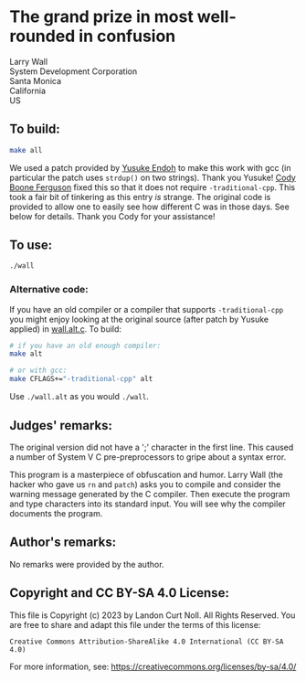# The grand prize in most well-rounded in confusion

Larry Wall  
System Development Corporation  
Santa Monica  
California  
US 

## To build:

```sh
make all
```

We used a patch provided by [Yusuke Endoh](/winners.html#Yusuke_Endoh) to make
this work with gcc (in particular the patch uses `strdup()` on two strings).
Thank you Yusuke! [Cody Boone Ferguson](/winners.html#Cody_Boone_Ferguson) fixed
this so that it does not require `-traditional-cpp`. This took a fair bit of
tinkering as this entry *is* strange. The original code is provided to allow one
to easily see how different C was in those days. See below for details. Thank
you Cody for your assistance!

## To use:

```sh
./wall
```

### Alternative code:

If you have an old compiler or a compiler that supports `-traditional-cpp` you
might enjoy looking at the original source (after patch by Yusuke applied) in
[wall.alt.c](wall.alt.c). To build:

```sh
# if you have an old enough compiler:
make alt

# or with gcc:
make CFLAGS+="-traditional-cpp" alt
```

Use `./wall.alt` as you would `./wall`.

## Judges' remarks:

The original version did not have a ';' character in the first line.
This caused a number of System V C pre-preprocessors to gripe about a
syntax error.

This program is a masterpiece of obfuscation and humor.  Larry Wall
(the hacker who gave us `rn` and `patch`) asks you to compile and consider
the warning message generated by the C compiler.  Then execute the
program and type characters into its standard input.  You will see why
the compiler documents the program.

## Author's remarks:

No remarks were provided by the author.

## Copyright and CC BY-SA 4.0 License:

This file is Copyright (c) 2023 by Landon Curt Noll.  All Rights Reserved.
You are free to share and adapt this file under the terms of this license:

    Creative Commons Attribution-ShareAlike 4.0 International (CC BY-SA 4.0)

For more information, see: https://creativecommons.org/licenses/by-sa/4.0/
